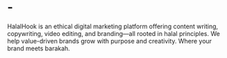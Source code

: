 # -
HalalHook is an ethical digital marketing platform offering content writing, copywriting, video editing, and branding—all rooted in halal principles. We help value-driven brands grow with purpose and creativity. Where your brand meets barakah.
